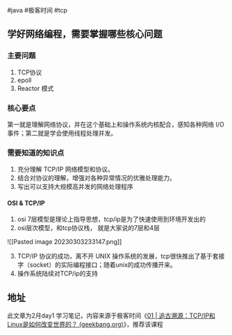 #java #极客时间 #tcp

## 学好网络编程，需要掌握哪些核心问题

### 主要问题

1. TCP协议
2. epoll
3. Reactor 模式

### 核心要点
第一就是理解网络协议，并在这个基础上和操作系统内核配合，感知各种网络 I/O 事件；第二就是学会使用线程处理并发。

### 需要知道的知识点

1. 充分理解 TCP/IP 网络模型和协议。
2. 结合对协议的理解，增强对各种异常情况的优雅处理能力。
3. 写出可以支持大规模高并发的网络处理程序

#### OSI & TCP/IP
1. osi 7层模型是理论上指导思想，tcp/ip是为了快速使用到环境开发出的
2. osi层次模型，和tcp协议栈， 就是大家说的7层和4层

![[Pasted image 20230303233147.png]]

3. TCP/IP 协议的成功，离不开 UNIX 操作系统的发展，tcp很快推出了基于套接字（socket）的实际编程接口；随着unix的成功传播开来。
4. 操作系统陆续对TCP/ip的支持

## 地址

此文章为2月day1 学习笔记，内容来源于极客时间《[01 | 追古溯源：TCP/IP和Linux是如何改变世界的？ (geekbang.org)](https://time.geekbang.org/column/article/112010)》，推荐该课程